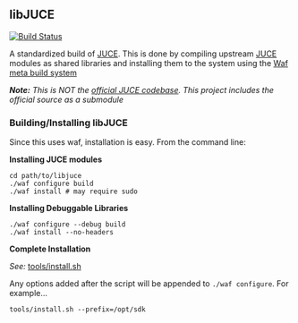 ## libJUCE

[![Build Status](https://travis-ci.org/kushview/libjuce.svg?branch=master)](https://travis-ci.org/kushview/libjuce)

A standardized build of [JUCE](http://www.juce.com). This is done by compiling upstream [JUCE](http://www.juce.com) modules as shared libraries and installing them to the system using the [Waf meta build system](https://waf.io)

_**Note:** This is NOT the [official JUCE codebase](https://github.com/WeAreROLI/JUCE.git). This project includes the official source as a submodule_ 

### Building/Installing libJUCE
Since this uses waf, installation is easy. From the command line:

__Installing JUCE modules__
```
cd path/to/libjuce
./waf configure build
./waf install # may require sudo
```

__Installing Debuggable Libraries__
```
./waf configure --debug build
./waf install --no-headers
```

__Complete Installation__

_See:_ [tools/install.sh](tools/install.sh)

Any options added after the script will be appended to `./waf configure`. For example...

```
tools/install.sh --prefix=/opt/sdk
```
